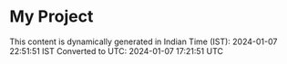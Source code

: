 # My Project

This content is dynamically generated in Indian Time (IST): 2024-01-07 22:51:51 IST
Converted to UTC: 2024-01-07 17:21:51 UTC
